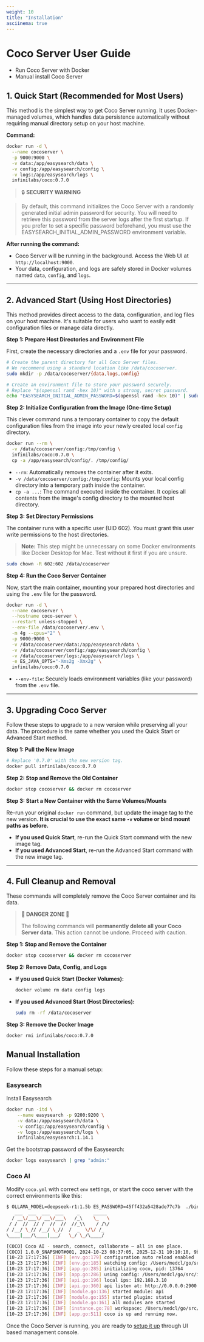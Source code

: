```yaml
---
weight: 10
title: "Installation"
asciinema: true
---
```


# Coco Server User Guide

- Run Coco Server with Docker
- Manual install Coco Server


## 1. Quick Start (Recommended for Most Users)

This method is the simplest way to get Coco Server running. It uses Docker-managed volumes, which handles data persistence automatically without requiring manual directory setup on your host machine.

**Command:**
```bash
docker run -d \
  --name cocoserver \
  -p 9000:9000 \
  -v data:/app/easysearch/data \
  -v config:/app/easysearch/config \
  -v logs:/app/easysearch/logs \
  infinilabs/coco:0.7.0
```

> 🔒 **SECURITY WARNING**

> By default, this command initializes the Coco Server with a randomly generated initial admin password for security. You will need to retrieve this password from the server logs after the first startup.
> If you prefer to set a specific password beforehand, you must use the EASYSEARCH_INITIAL_ADMIN_PASSWORD environment variable.

**After running the command:**
*   Coco Server will be running in the background. Access the Web UI at `http://localhost:9000`.
*   Your data, configuration, and logs are safely stored in Docker volumes named `data`, `config`, and `logs`.

---

## 2. Advanced Start (Using Host Directories)

This method provides direct access to the data, configuration, and log files on your host machine. It's suitable for users who want to easily edit configuration files or manage data directly.

**Step 1: Prepare Host Directories and Environment File**

First, create the necessary directories and a `.env` file for your password.

```bash
# Create the parent directory for all Coco Server files.
# We recommend using a standard location like /data/cocoserver.
sudo mkdir -p /data/cocoserver/{data,logs,config}

# Create an environment file to store your password securely.
# Replace "$(openssl rand -hex 10)" with a strong, secret password.
echo "EASYSEARCH_INITIAL_ADMIN_PASSWORD=$(openssl rand -hex 10)" | sudo tee /data/cocoserver/.env > /dev/null
```

**Step 2: Initialize Configuration from the Image (One-time Setup)**

This clever command runs a temporary container to copy the default configuration files from the image into your newly created local `config` directory.

```bash
docker run --rm \
  -v /data/cocoserver/config:/tmp/config \
  infinilabs/coco:0.7.0 \
  cp -a /app/easysearch/config/. /tmp/config/
```
*   `--rm`: Automatically removes the container after it exits.
*   `-v /data/cocoserver/config:/tmp/config`: Mounts your local config directory into a temporary path inside the container.
*   `cp -a ...`: The command executed inside the container. It copies all contents from the image's config directory to the mounted host directory.

**Step 3: Set Directory Permissions**

The container runs with a specific user (UID 602). You must grant this user write permissions to the host directories.

> **Note:** This step might be unnecessary on some Docker environments like Docker Desktop for Mac. Test without it first if you are unsure.

```bash
sudo chown -R 602:602 /data/cocoserver
```

**Step 4: Run the Coco Server Container**

Now, start the main container, mounting your prepared host directories and using the `.env` file for the password.

```bash
docker run -d \
  --name cocoserver \
  --hostname coco-server \
  --restart unless-stopped \
  --env-file /data/cocoserver/.env \
  -m 4g --cpus="2" \
  -p 9000:9000 \
  -v /data/cocoserver/data:/app/easysearch/data \
  -v /data/cocoserver/config:/app/easysearch/config \
  -v /data/cocoserver/logs:/app/easysearch/logs \
  -e ES_JAVA_OPTS="-Xms2g -Xmx2g" \
  infinilabs/coco:0.7.0
```
*   `--env-file`: Securely loads environment variables (like your password) from the `.env` file.

---

## 3. Upgrading Coco Server

Follow these steps to upgrade to a new version while preserving all your data. The procedure is the same whether you used the Quick Start or Advanced Start method.

**Step 1: Pull the New Image**
```bash
# Replace '0.7.0' with the new version tag.
docker pull infinilabs/coco:0.7.0
```

**Step 2: Stop and Remove the Old Container**
```bash
docker stop cocoserver && docker rm cocoserver
```

**Step 3: Start a New Container with the Same Volumes/Mounts**

Re-run your original `docker run` command, but update the image tag to the new version. **It is crucial to use the exact same `-v` volume or bind mount paths as before.**

*   **If you used Quick Start**, re-run the Quick Start command with the new image tag.
*   **If you used Advanced Start**, re-run the Advanced Start command with the new image tag.

---

## 4. Full Cleanup and Removal

These commands will completely remove the Coco Server container and its data.

> **🛑 DANGER ZONE 🛑**
>
> The following commands will **permanently delete all your Coco Server data**. This action cannot be undone. Proceed with caution.

**Step 1: Stop and Remove the Container**
```bash
docker stop cocoserver && docker rm cocoserver
```

**Step 2: Remove Data, Config, and Logs**

*   **If you used Quick Start (Docker Volumes):**
    ```bash
    docker volume rm data config logs
    ```
*   **If you used Advanced Start (Host Directories):**
    ```bash
    sudo rm -rf /data/cocoserver
    ```

**Step 3: Remove the Docker Image**
```bash
docker rmi infinilabs/coco:0.7.0
```

## Manual Installation

Follow these steps for a manual setup:

### Easysearch

Install Easysearch

```bash
docker run -itd \
    --name easysearch -p 9200:9200 \
    -v data:/app/easysearch/data \
    -v config:/app/easysearch/config \
    -v logs:/app/easysearch/logs \
    infinilabs/easysearch:1.14.1
```

Get the bootstrap password of the Easysearch:

```bash
docker logs easysearch | grep "admin:"
```

### Coco AI

Modify `coco.yml` with correct `env` settings, or start the coco server with the correct environments like this:

```bash
$ OLLAMA_MODEL=deepseek-r1:1.5b ES_PASSWORD=45ff432a5428ade77c7b  ./bin/coco
   ___  ___  ___  ___     _     _____
  / __\/___\/ __\/___\   /_\    \_   \
 / /  //  // /  //  //  //_\\    / /\/
/ /__/ \_// /__/ \_//  /  _  \/\/ /_
\____|___/\____|___/   \_/ \_/\____/

[COCO] Coco AI - search, connect, collaborate – all in one place.
[COCO] 1.0.0_SNAPSHOT#001, 2024-10-23 08:37:05, 2025-12-31 10:10:10, 9b54198e04e905406db90d145f4c01fca0139861
[10-23 17:17:36] [INF] [env.go:179] configuration auto reload enabled
[10-23 17:17:36] [INF] [env.go:185] watching config: /Users/medcl/go/src/infini.sh/coco/config
[10-23 17:17:36] [INF] [app.go:285] initializing coco, pid: 13764
[10-23 17:17:36] [INF] [app.go:286] using config: /Users/medcl/go/src/infini.sh/coco/coco.yml
[10-23 17:17:36] [INF] [api.go:196] local ips: 192.168.3.10
[10-23 17:17:36] [INF] [api.go:360] api listen at: http://0.0.0.0:2900
[10-23 17:17:36] [INF] [module.go:136] started module: api
[10-23 17:17:36] [INF] [module.go:155] started plugin: statsd
[10-23 17:17:36] [INF] [module.go:161] all modules are started
[10-23 17:17:36] [INF] [instance.go:78] workspace: /Users/medcl/go/src/infini.sh/coco/data/coco/nodes/csai3njq50k2c4tcb4vg
[10-23 17:17:36] [INF] [app.go:511] coco is up and running now.
```

Once the Coco Server is running, you are ready to [setup it up](./setup.md) through UI based management console.
